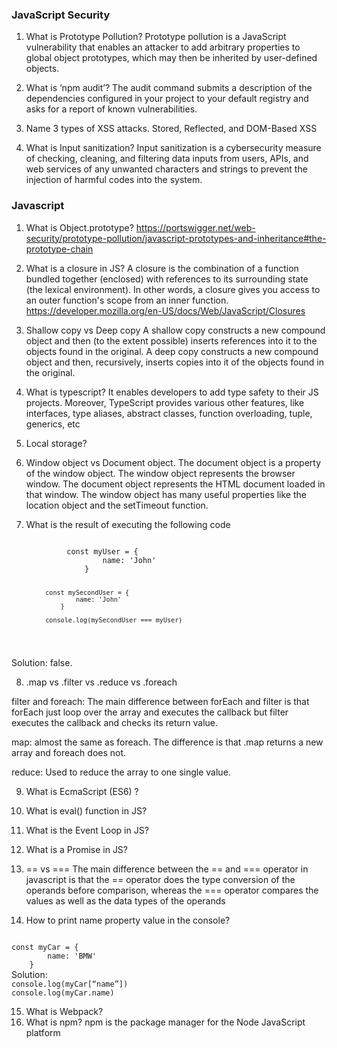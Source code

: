 <h3>JavaScript Security</h3>

1. What is Prototype Pollution?
Prototype pollution is a JavaScript vulnerability that enables an attacker to add arbitrary properties to global object prototypes, which may then be inherited by user-defined objects.

2. What is ‘npm audit’?
The audit command submits a description of the dependencies configured in your project to your default registry and asks for a report of known vulnerabilities.
 
3. Name 3 types of XSS attacks.
Stored, Reflected, and DOM-Based XSS

4. What is Input sanitization?
 Input sanitization is a cybersecurity measure of checking, cleaning, and filtering data inputs from users, APIs, and web services of any unwanted characters and strings to prevent the injection of harmful codes into the system.

<h3>Javascript</h3>

1. What is Object.prototype?
https://portswigger.net/web-security/prototype-pollution/javascript-prototypes-and-inheritance#the-prototype-chain

2. What is a closure in JS?
 A closure is the combination of a function bundled together (enclosed) with references to its surrounding state (the lexical environment). In other words, a closure gives you access to an outer function's scope from an inner function.
https://developer.mozilla.org/en-US/docs/Web/JavaScript/Closures


3. Shallow copy vs Deep copy
 A shallow copy constructs a new compound object and then (to the extent possible) inserts references into it to the objects found in the original. A deep copy constructs a new compound object and then, recursively, inserts copies into it of the objects found in the original.

4. What is typescript?
 It enables developers to add type safety to their JS projects. Moreover, TypeScript provides various other features, like interfaces, type aliases, abstract classes, function overloading, tuple, generics, etc

5. Local storage?

6. Window object vs Document object.
 The document object is a property of the window object. The window object represents the browser window. The document object represents the HTML document loaded in that window. The window object has many useful properties like the location object and the setTimeout function.

7. What is the result of executing the following code

	<code>
            const myUser = {
                    name: 'John'
                }

            const mySecondUser = {
                    name: 'John'
                }

            console.log(mySecondUser === myUser)
    </code>

Solution: false.

8. .map vs .filter vs .reduce vs .foreach

filter and foreach: The main difference between forEach and filter is that forEach just loop over the array and executes the callback but filter executes the callback and checks its return value. 

map: almost the same as foreach. The difference is that .map returns a new array and foreach does not.

reduce: Used to reduce the array to one single value.

9. What is EcmaScript (ES6) ?
10. What is eval() function in JS?
11. What is the Event Loop in JS?
12. What is a Promise in JS?
13. == vs ===
  The main difference between the == and === operator in javascript is that the == operator does the type conversion of the operands before comparison, whereas the === operator compares the values as well as the data types of the operands

14. How to print name property value in the console?
<code>
const myCar = {
		name: 'BMW'
	}
</code>
Solution: 
<code>
console.log(myCar[“name”])
console.log(myCar.name)
</code>

15. What is Webpack?
16. What is npm?
npm is the package manager for the Node JavaScript platform
